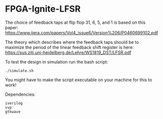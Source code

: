# FPGA-Ignite-LFSR

The choice of feedback taps at flip flop 31, 6, 5, and 1 is based on this paper: https://www.ijera.com/papers/Vol4_issue6/Version%206/P0460699102.pdf

The theory which describes where the feedback taps should be to maximize the period of the linear feedback shift register is here: https://sus.ziti.uni-heidelberg.de/Lehre/WS1819_DST/LFSR.pdf

To test the design in simulation run the bash script: 
```
./simulate.sh
```
You might have to make the script executable on your machine for this to work!

Dependencies:
```
iverilog
vvp
gtkwave
```

